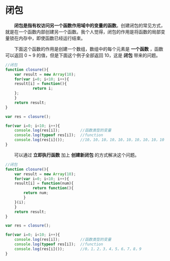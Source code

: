 # 闭包
　　**闭包是指有权访问另一个函数作用域中的变量的函数**。创建闭包的常见方式，就是在一个函数内部创建另一个函数。我个人觉得，闭包的作用是将函数的局部变量锁在内存中，即使函数已经运行结束。
  
　　下面这个函数的作用是创建一个数组，数组中的每个元素是 **一个函数** ，函数可以返回 0 ~ 9 的值，但是下面这个例子全部返回 10，这是 **闭包**
 带来的问题。

```javascript
//闭包
function closure(){
    var result = new Array(10);
    for(var i=0; i<10; i++){
	result[i] = function(){
            return i;
	};
    }
    return result;
}

var res = closure();

for(var i=0; i<10; i++){
    console.log(res[i]);         //函数类型的变量
    console.log(typeof res[i]);  //function
    console.log(res[i]());       //10，10，10，10，10，10，10，10，10，10
}

```

　　可以通过 **立即执行函数** 加上 **创建新闭包** 的方式解决这个问题。
  
```javascript
//闭包
function closure(){
    var result = new Array(10);
    for(var i=0; i<10; i++){
	result[i] = function(num){
            return function(){
		return num;
	    }
	}(i);
    }
    return result;
}

var res = closure();

for(var i=0; i<10; i++){
    console.log(res[i]);         //函数类型的变量
    console.log(typeof res[i]);  //function
    console.log(res[i]());       //0，1，2，3，4，5，6，7，8，9
}
```

